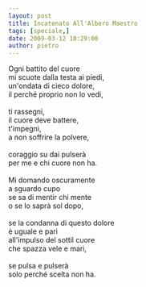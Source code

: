 ```yaml
---
layout: post
title: Incatenato All'Albero Maestro
tags: [speciale,]
date: 2009-03-12 18:29:00
author: pietro
---
```

Ogni battito del cuore<br/>mi scuote dalla testa ai piedi,<br/>un'ondata di cieco dolore,<br/>il perché proprio non lo vedi,<br/><br/>ti rassegni,<br/>il cuore deve battere,<br/>t'impegni,<br/>a non soffrire la polvere,<br/><br/>coraggio su dai pulserà<br/>per me e chi cuore non ha.<br/><br/>Mi domando oscuramente<br/>a sguardo cupo<br/>se sa di mentir chi mente<br/>o se lo saprà sol dopo,<br/><br/>se la condanna di questo dolore<br/>è uguale e pari<br/>all'impulso del sottil cuore<br/>che spazza vele e mari,<br/><br/>se pulsa e pulserà<br/>solo perché scelta non ha.
